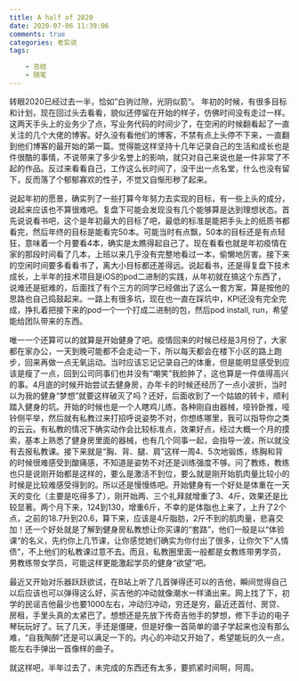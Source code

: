 ```yaml
---
title: A half of 2020
date: 2020-07-06 11:39:06
comments: true
categories: 老实说
tags:

    - 总结
    - 随笔
---
```


转眼2020已经过去一半，恰如”白驹过隙，光阴似箭“。
年初的时候，有很多目标和计划，现在回过头去看看，貌似还停留在开始的样子，仿佛时间没有走过一样。这两天手头上的业务少了点，写业务代码的时间少了，在空闲的时候翻看起了一直关注的几个大佬的博客。好久没有看他们的博客，不禁有点上头停不下来，一直翻到他们博客的最开始的第一篇。觉得能这样坚持十几年记录自己的生活和成长也是件很酷的事情，不说带来了多少名誉上的影响，就只对自己来说也是一件非常了不起的作品。反过来看看自己，工作这么长时间了，没干出一点名堂，什么也没有留下，反而落了个郁郁寡欢的性子，不觉又自惭形秽了起来。


<!-- more -->

说起年初的愿景，确实列了一些打算今年努力去实现的目标，有一些上头的成分，说起来应该也不算很难吧。复盘下可能会发现没有几个能够算是达到理想状态。首先说说看书吧，这个是年初最大的目标了吧，最低的标准是能把手头上的纸质书都看完，然后年终的目标是能看完50本。可能当时有点飘，50本的目标还是有点轻狂，意味着一个月要看4本，确实是太瞧得起自己了。现在看看也就是年初疫情在家的那段时间看了几本，上班以来几乎没有完整地看过一本，偷懒地厉害。接下来的空闲时间要多看看书了，离大小目标都还差得远。说起看书，还是得复盘下技术成长，上半年的技术项目是iOS的pod二进制的实践，从年初就在搞这个东西了，说难还是挺难的，后面找了有个三方的同学已经做出了这么一套方案，算是按他的思路也自己捣鼓起来。一路上有很多坑，现在也一直在踩坑中，KPI还没有完全完成，挣扎着把接下来的pod一个一个打成二进制的包，然后pod install, run，希望能给团队带来的东西。

唯一一个还算可以的就算是开始健身了吧。疫情回来的时候已经是3月份了，大家都在家办公，一天到晚可能都不会走动一下，所以每天都会在楼下小区的路上跑步，回来再做一点无氧运动。当时应该忘记记录自己的体重，但是能明显感受到应该是瘦了一点，回到公司同事们也并没有”嘲笑”我脸肿了，这也算是一件值得高兴的事。4月底的时候开始尝试去健身房，办年卡的时候还经历了一点小波折，当时以为我的健身“梦想”就要这样破灭了吗？还好，后面收到了一个姑娘的转卡，顺利踏入健身的坑。开始的时候也是一个人瞎鸡儿练，各种刚自由器械，哑铃卧推，哑铃侧平举，然后就有私教过来打招呼说姿势不对，你想练哪里，我可以指导你之类的云云。有私教的情况下确实动作会比较标准点，效果好点，经过大概一个月的摸索，基本上熟悉了健身房里面的器械，也有几个同事一起，会指导一波，所以就没有去报私教课。接下来就是“胸、背、腿、肩”这样一周4、5次地锻炼，练胸和背的时候很难感受到酸痛感，不知道是姿势不对还是训练强度不够。问了教练，教练也只是说刚开始都是这样的，要么是激活不到位，要么就是刚开始肌肉量比较小的时候是比较难感受得到的。所以还是慢慢练吧。开始健身有一个好处是体重在一天天的变化（主要是吃得多了），刚开始两、三个礼拜就增重了3、4斤，效果还是比较显著。两个月下来，124到130，增重6斤，不幸的是体脂也上来了，上升了2个点，之前的18.7升到20.6，算下来，应该是4斤脂肪，2斤不到的肌肉量，悲喜交加！还一个好处就是了解到健身房私教想让你买课的“套路”，他们一般是以“体验课“的名义，先约你上几节课，让你感觉她们确实为你付出了很多，让你欠下”人情债”，不上他们的私教课过意不去。而且，私教圈里面一般都是女教练带男学员，男教练带女学员，可能这样更能激起学员的健身“欲望”吧。

最近又开始对乐器跃跃欲试，在B站上听了几首弹得还可以的吉他，瞬间觉得自己以后应该也可以弹得这么好，买吉他的冲动就像潮水一样涌出来。网上找了下，初学的民谣吉他最少也要1000左右，冲动归冲动，穷还是穷，最近还首付、房贷、房租，手里头真的太紧巴了。想想还是先放下传奇吉他手的梦想，修下手边的电子琴玩玩好了。玩了几天，手还是僵硬，但是好像一首简单的谱子学起来也没有那么难，“自我陶醉”还是可以满足一下的。内心的冲动又开始了，希望能玩的久一点，能左右手弹出一首像样的曲子。

就这样吧，半年过去了，未完成的东西还有太多，要抓紧时间啊，阿周。


